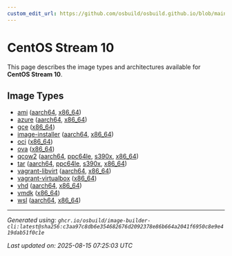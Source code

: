 ```yaml
---
custom_edit_url: https://github.com/osbuild/osbuild.github.io/blob/main/scripts/pull_image_descriptions.py
---
```


# CentOS Stream 10

<!--
[//]: # ( DO NOT MODIFY THIS FILE! )
[//]: # ( This content is generated by `scripts/pull_image_descriptions.py` )
[//]: # ( Generated on: 2025-08-15 07:25:03 UTC )
-->

This page describes the image types and architectures available for **CentOS Stream 10**.

## Image Types

- [ami](./ami.md) ([aarch64](./ami.md#aarch64), [x86_64](./ami.md#x86-64))
- [azure](./azure.md) ([aarch64](./azure.md#aarch64), [x86_64](./azure.md#x86-64))
- [gce](./gce.md) ([x86_64](./gce.md#x86-64))
- [image-installer](./image-installer.md) ([aarch64](./image-installer.md#aarch64), [x86_64](./image-installer.md#x86-64))
- [oci](./oci.md) ([x86_64](./oci.md#x86-64))
- [ova](./ova.md) ([x86_64](./ova.md#x86-64))
- [qcow2](./qcow2.md) ([aarch64](./qcow2.md#aarch64), [ppc64le](./qcow2.md#ppc64le), [s390x](./qcow2.md#s390x), [x86_64](./qcow2.md#x86-64))
- [tar](./tar.md) ([aarch64](./tar.md#aarch64), [ppc64le](./tar.md#ppc64le), [s390x](./tar.md#s390x), [x86_64](./tar.md#x86-64))
- [vagrant-libvirt](./vagrant-libvirt.md) ([aarch64](./vagrant-libvirt.md#aarch64), [x86_64](./vagrant-libvirt.md#x86-64))
- [vagrant-virtualbox](./vagrant-virtualbox.md) ([x86_64](./vagrant-virtualbox.md#x86-64))
- [vhd](./vhd.md) ([aarch64](./vhd.md#aarch64), [x86_64](./vhd.md#x86-64))
- [vmdk](./vmdk.md) ([x86_64](./vmdk.md#x86-64))
- [wsl](./wsl.md) ([aarch64](./wsl.md#aarch64), [x86_64](./wsl.md#x86-64))


---
*Generated using: `ghcr.io/osbuild/image-builder-cli:latest@sha256:c3aa97c8db6e354682676d2092378e86b664a2041f6950c8e9e419dab51f0c1e`*

*Last updated on: 2025-08-15 07:25:03 UTC*

